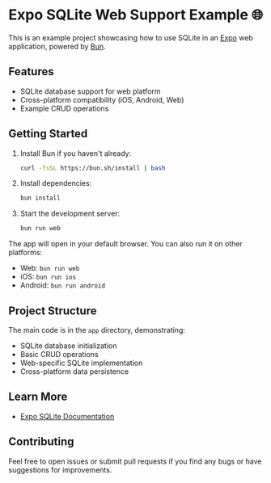 # Expo SQLite Web Support Example 🌐

This is an example project showcasing how to use SQLite in an [Expo](https://expo.dev) web application, powered by [Bun](https://bun.sh).

## Features

- SQLite database support for web platform
- Cross-platform compatibility (iOS, Android, Web)
- Example CRUD operations

## Getting Started

1. Install Bun if you haven't already:

   ```bash
   curl -fsSL https://bun.sh/install | bash
   ```

2. Install dependencies:

   ```bash
   bun install
   ```

3. Start the development server:
   ```bash
   bun run web
   ```

The app will open in your default browser. You can also run it on other platforms:

- Web: `bun run web`
- iOS: `bun run ios`
- Android: `bun run android`

## Project Structure

The main code is in the `app` directory, demonstrating:

- SQLite database initialization
- Basic CRUD operations
- Web-specific SQLite implementation
- Cross-platform data persistence

## Learn More

- [Expo SQLite Documentation](https://docs.expo.dev/versions/latest/sdk/sqlite/)

## Contributing

Feel free to open issues or submit pull requests if you find any bugs or have suggestions for improvements.
